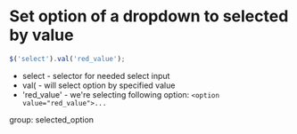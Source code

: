 # Set option of a dropdown to selected by value

```javascript
$('select').val('red_value');
```

- select - selector for needed select input
- val( - will select option by specified value
- 'red_value' - we're selecting following option: ```<option value="red_value">...```

group: selected_option
